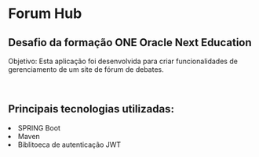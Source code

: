 <h1>Forum Hub</h1>
<h2>Desafio da formação ONE Oracle Next Education</h2>
<p>Objetivo: Esta aplicação foi desenvolvida para criar funcionalidades de gerenciamento de um site de fórum de debates.</p>
</br>
<h2>Principais tecnologias utilizadas:</h2>
<li>SPRING Boot</li>
<li>Maven</li>
<li>Biblitoeca de autenticação JWT</li>
